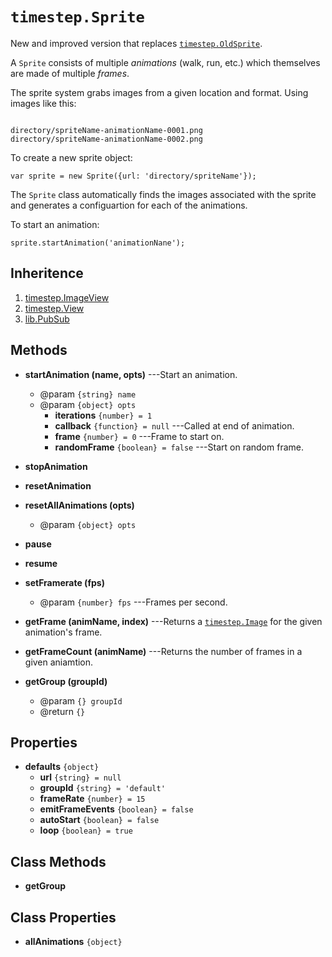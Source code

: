 # `timestep.Sprite`

New and improved version that replaces [`timestep.OldSprite`](./timestep-oldsprite.html).

A `Sprite` consists of multiple *animations* (walk, run,
etc.) which themselves are made of multiple *frames*.

The sprite system grabs images from a given location and
format. Using images like this:

~~~

directory/spriteName-animationName-0001.png
directory/spriteName-animationName-0002.png
~~~

To create a new sprite object:

~~~
var sprite = new Sprite({url: 'directory/spriteName'});
~~~

The `Sprite` class automatically finds the images associated
with the sprite and generates a configuartion for each of
the animations.

To start an animation:

~~~
sprite.startAnimation('animationNane');
~~~

## Inheritence

1. [timestep.ImageView](./timestep-imageview.html)
2. [timestep.View](./timestep-view.html)
3. [lib.PubSub](./lib-pubsub.html)

## Methods

* __startAnimation (name, opts)__ ---Start an animation.
	* @param `{string} name`
	* @param `{object} opts`
		* __iterations__ `{number} = 1`
		* __callback__ `{function} = null`   ---Called at end of animation.
		* __frame__ `{number} = 0` ---Frame to start on.
		* __randomFrame__ `{boolean} = false` ---Start on random frame.

* __stopAnimation__

* __resetAnimation__

* __resetAllAnimations (opts)__
	* @param `{object} opts`

* __pause__

* __resume__

* __setFramerate (fps)__
	* @param `{number} fps` ---Frames per second.

* __getFrame (animName, index)__ ---Returns a [`timestep.Image`](./timestep-image.html) for the given
  animation's frame.

* __getFrameCount (animName)__ ---Returns the number of frames in a given aniamtion.

* __getGroup (groupId)__
	* @param `{} groupId`
	* @return `{}`


## Properties

* __defaults__ `{object}`
	* __url__ `{string} = null`
	* __groupId__ `{string} = 'default'`
	* __frameRate__ `{number} = 15`
	* __emitFrameEvents__ `{boolean} = false`
	* __autoStart__ `{boolean} = false`
	* __loop__ `{boolean} = true`

## Class Methods

* __getGroup__

## Class Properties

* __allAnimations__ `{object}`
